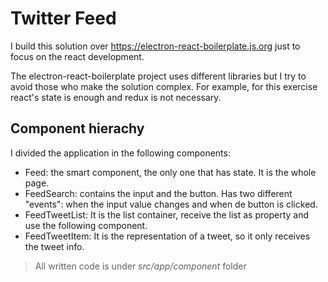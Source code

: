 # Twitter Feed

I build this solution over https://electron-react-boilerplate.js.org just to focus on the react development.

The electron-react-boilerplate project uses different libraries but I try to avoid those who make the solution complex. For example, for this exercise react's state is enough and redux is not necessary.

## Component hierachy
I divided the application in the following components:
 * Feed: the smart component, the only one that has state. It is the whole page.
 * FeedSearch: contains the input and the button. Has two different "events": when the input value changes and when de button is clicked.
 * FeedTweetList: It is the list container, receive the list as property and use the following component.
 * FeedTweetItem: It is the representation of a tweet, so it only receives the tweet info.

> All written code is under *src/app/component* folder
